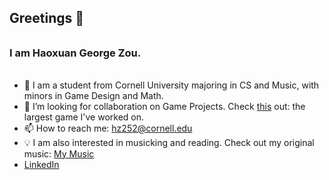 ## Greetings 👋
######
### I am Haoxuan George Zou.
######

- 🤔 I am a student from Cornell University majoring in CS and Music, with minors in Game Design and Math. 
- 👯 I’m looking for collaboration on Game Projects. Check [this](https://github.com/Baymax-ray/CS-3152-G6) out: the largest game I've worked on.
- 📫 How to reach me: hz252@cornell.edu 
- 💡 I am also interested in musicking and reading. Check out my original music: [My Music](https://drive.google.com/drive/folders/1BNlJSl5nKWqsN-sIwThOZx64IjiqJyqm?usp=share_link)
- [LinkedIn](https://www.linkedin.com/in/haoxuan-zou-b8227721a/)
<!--- 🌱 In terms of CS, I’m currently learning Game Design/Web Design/ML techniques.-->

<!--
**PORRIDGE-ZOU/PORRIDGE-ZOU** is a ✨ _special_ ✨ repository because its `README.md` (this file) appears on your GitHub profile.

Here are some ideas to get you started:

- 🔭 I’m currently working on ...
- 🌱 I’m currently learning ...


- 💬 Ask me about ...

- 😄 Pronouns: ...
- ⚡ Fun fact: ...
-->
